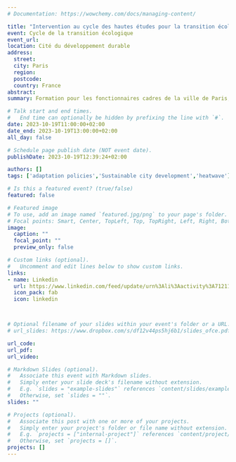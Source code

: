 ```yaml
---
# Documentation: https://wowchemy.com/docs/managing-content/

title: "Intervention au cycle des hautes études pour la transition écologique de la ville de Paris"
event: Cycle de la transition écologique
event_url: 
location: Cité du développement durable
address: 
  street: 
  city: Paris
  region:
  postcode: 
  country: France
abstract: 
summary: Formation pour les fonctionnaires cadres de la ville de Paris, organisée par la Mission Cadres Dirigeants de la Ville de Paris

# Talk start and end times.
#   End time can optionally be hidden by prefixing the line with `#`.
date: 2023-10-19T11:00:00+02:00
date_end: 2023-10-19T13:00:00+02:00
all_day: false

# Schedule page publish date (NOT event date).
publishDate: 2023-10-19T12:39:24+02:00

authors: []
tags: ['adaptation policies','Sustainable city development','heatwave']

# Is this a featured event? (true/false)
featured: false

# Featured image
# To use, add an image named `featured.jpg/png` to your page's folder. 
# Focal points: Smart, Center, TopLeft, Top, TopRight, Left, Right, BottomLeft, Bottom, BottomRight.
image:
  caption: ""
  focal_point: ""
  preview_only: false

# Custom links (optional).
#   Uncomment and edit lines below to show custom links.
links:
- name: Linkedin
  url: https://www.linkedin.com/feed/update/urn%3Ali%3Aactivity%3A7121180174963888128/?midToken=AQFhMVEbPaevUA&midSig=3BxLOsPNxlNWY1&trk=eml-email_notification_single_mentioned_you_in_this_01-notifications-1-hero%7Ecard%7Efeed&trkEmail=eml-email_notification_single_mentioned_you_in_this_01-notifications-1-hero%7Ecard%7Efeed-null-9c7yq%7Elnyvqpd9%7Ef4-null-voyagerOffline
  icon_pack: fab
  icon: linkedin



# Optional filename of your slides within your event's folder or a URL.
# url_slides: https://www.dropbox.com/s/df12v44ps5hj6b1/slides_ofce.pdf?dl=0

url_code:
url_pdf:
url_video:

# Markdown Slides (optional).
#   Associate this event with Markdown slides.
#   Simply enter your slide deck's filename without extension.
#   E.g. `slides = "example-slides"` references `content/slides/example-slides.md`.
#   Otherwise, set `slides = ""`.
slides: ""

# Projects (optional).
#   Associate this post with one or more of your projects.
#   Simply enter your project's folder or file name without extension.
#   E.g. `projects = ["internal-project"]` references `content/project/deep-learning/index.md`.
#   Otherwise, set `projects = []`.
projects: []
---
```

